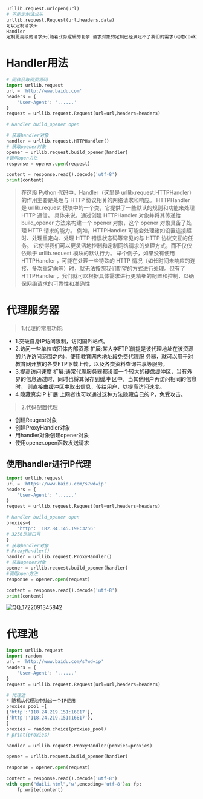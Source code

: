 
```PYTHON
urllib.request.urlopen(url)
# 不能定制请求头
urllib.request.Request(url,headers,data)
可以定制请求头
Handler
定制更高级的请求头(随着业务逻辑的复杂 请求对象的定制已经满足不了我们的需求(动态cookie和代理不能使用请求对象的定制)
```
# Handler用法
```PYTHON
# 同样获取网页源码
import urllib.request
url = 'http://www.baidu.com'
headers = {
    'User-Agent': '......'
}
request = urllib.request.Request(url=url,headers=headers)

# Handler build_opener open

# 获取handler对象
handler = urllib.request.HTTPHandler()
# 获取opener对象
opener = urllib.request.build_opener(handler)
#调用open方法
response = opener.open(request)

content = response.read().decode('utf-8')
print(content)

```
> 在这段 Python 代码中，Handler（这里是 urllib.request.HTTPHandler）的作用主要是处理与 HTTP 协议相关的网络请求和响应。
HTTPHandler 是 urllib.request 模块中的一个类，它提供了一些默认的规则和功能来处理 HTTP 通信。
具体来说，通过创建 HTTPHandler 对象并将其传递给 build_opener 方法来构建一个 opener 对象，这个 opener 对象具备了处理 HTTP 请求的能力。
例如，HTTPHandler 可能会处理诸如设置连接超时、处理重定向、处理 HTTP 错误状态码等常见的与 HTTP 协议交互的任务。
它使得我们可以更灵活地控制和定制网络请求的处理方式，而不仅仅依赖于 urllib.request 模块的默认行为。
举个例子，如果没有使用 HTTPHandler ，可能在处理一些特殊的 HTTP 情况（如长时间未响应的连接、多次重定向等）时，就无法按照我们期望的方式进行处理。但有了 HTTPHandler ，我们就可以根据具体需求进行更精细的配置和控制，以确保网络请求的可靠性和准确性
# 代理服务器
> 1.代理的常用功能:

* 1.突破自身IP访问限制，访问国外站点。
* 2.访问一些单位或团体内部资源
扩展:某大学FTP(前提是该代理地址在该资源的允许访问范围之内)，使用教育网内地址段免费代理服
务器，就可以用于对教育网开放的各类FTP下载上传，以及各类资料查询共享等服务，
* 3.提高访问速度
扩展:通常代理服务器都设置一个较大的硬盘缓冲区，当有外界的信息通过时，同时也将其保存到缓冲
区中，当其他用户再访问相同的信息时， 则直接由缓冲区中取出信息，传给用户，以提高访问速度。
* 4.隐藏真实IP
扩展:上网者也可以通过这种方法隐藏自己的IP，免受攻击。

> 2.代码配置代理
* 创建Reugest对象
* 创建ProxyHandler对象
* 用handler对象创建opener对象
* 使用opener.open函数发送请求

## 使用handler进行IP代理
```PYTHON
import urllib.request
url = 'https://www.baidu.com/s?wd=ip'
headers = {
    'User-Agent': '......'
}
request = urllib.request.Request(url=url,headers=headers)

# Handler build_opener open
proxies={
    'http': '182.84.145.198:3256'
# 3256是端口号
}
# 获取handler对象
# ProxyHandler()
handler = urllib.request.ProxyHandler()
# 获取opener对象
opener = urllib.request.build_opener(handler)
#调用open方法
response = opener.open(request)

content = response.read().decode('utf-8')
print(content)
```
![QQ_1722091345842](https://github.com/user-attachments/assets/af07bb54-ca57-4a08-99c9-90d16060847a)

# 代理池
```PYTHON
import urllib.request
import random
url = 'http://www.baidu.com/s?wd=ip'
headers = {
    'User-Agent': '......'
}
request = urllib.request.Request(url=url,headers=headers)

# 代理池
* 随机从代理池中抽出一个IP使用
proxies_pool =[
{'http':'118.24.219.151:16817'},
{'http':'118.24.219.151:16817'},
]
proxies = random.choice(proxies_pool)
# print(proxies)

handler = urllib.request.ProxyHandler(proxies=proxies)

opener = urllib.request.build_opener(handler)

response = opener.open(request)

content = response.read().decode('utf-8')
with open("daili.html",'w',encoding='utf-8')as fp:
    fp.write(content)
```

